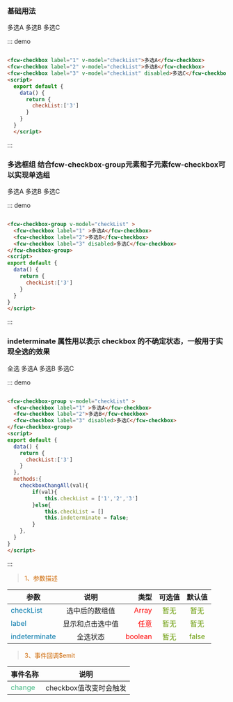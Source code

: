 
### 基础用法

<div class="demo-block">
  <fcw-checkbox label="1" v-model="checkList">多选A</fcw-checkbox>
  <fcw-checkbox label="2" v-model="checkList">多选B</fcw-checkbox>
  <fcw-checkbox label="3" v-model="checkList" disabled>多选C</fcw-checkbox>
  <script>
    export default {
      data() {
        return {
          checkList:['3'],
          indeterminate:true,
          checkAll:false
        }
      },
      methods:{
        checkboxChangAll(val){
            if(val){
                this.checkList = ['1','2','3']
            }else{
                this.checkList = []
                this.indeterminate = false;
            }
        },
      }
    }
    </script>
</div>

::: demo

```html

<fcw-checkbox label="1" v-model="checkList">多选A</fcw-checkbox>
<fcw-checkbox label="2" v-model="checkList">多选B</fcw-checkbox>
<fcw-checkbox label="3" v-model="checkList" disabled>多选C</fcw-checkbox>
<script>
  export default {
    data() {
      return {
        checkList:['3']
      }
    }
  }
  </script>

```
:::

### 多选框组 结合fcw-checkbox-group元素和子元素fcw-checkbox可以实现单选组

<div class="demo-block">
  <fcw-checkbox-group v-model="checkList">
    <fcw-checkbox label="1" >多选A</fcw-checkbox>
    <fcw-checkbox label="2">多选B</fcw-checkbox>
    <fcw-checkbox label="3" disabled>多选C</fcw-checkbox>
  </fcw-checkbox-group>
  <script>
    export default {
      data() {
        return {
          checkList:['3']
        }
      }
    }
    </script>
</div>

::: demo

```html

<fcw-checkbox-group v-model="checkList" >
  <fcw-checkbox label="1" >多选A</fcw-checkbox>
  <fcw-checkbox label="2">多选B</fcw-checkbox>
  <fcw-checkbox label="3" disabled>多选C</fcw-checkbox>
</fcw-checkbox-group>
<script>
export default {
  data() {
    return {
      checkList:['3']
    }
  }
}
</script>

```
:::

### indeterminate 属性用以表示 checkbox 的不确定状态，一般用于实现全选的效果

<div class="demo-block">
  <fcw-checkbox label="10" v-model="checkAll" :indeterminate="indeterminate">全选</fcw-checkbox>
  <fcw-checkbox-group v-model="checkList" >
    <fcw-checkbox label="1">多选A</fcw-checkbox>
    <fcw-checkbox label="2">多选B</fcw-checkbox>
    <fcw-checkbox label="3">多选C</fcw-checkbox>
  </fcw-checkbox-group>
  <script>
    export default {
      data() {
        return {
          checkList:['3'],
          indeterminate:true,
          checkAll:false
        }
      }
    }
    </script>
</div>

::: demo

```html

<fcw-checkbox-group v-model="checkList" >
  <fcw-checkbox label="1" >多选A</fcw-checkbox>
  <fcw-checkbox label="2">多选B</fcw-checkbox>
  <fcw-checkbox label="3" disabled>多选C</fcw-checkbox>
</fcw-checkbox-group>
<script>
export default {
  data() {
    return {
      checkList:['3']
    }
  },
  methods:{
    checkboxChangAll(val){
        if(val){
            this.checkList = ['1','2','3']
        }else{
            this.checkList = []
            this.indeterminate = false;
        }
    },
  }
}
</script>

```
:::


> <font color=#CD6600>1、参数描述</font>

参数|说明|类型|可选值|默认值
---|:--:|---:|:--:|:--:|
<font color=#0077AA>checkList</font> | 选中后的数组值 | <font color=red>Array</font> | <font color=#669900>暂无</font> | <font color=#669900> 暂无 </font>
<font color=#0077AA>label</font> | 显示和点击选中值 | <font color=red> 任意 </font> |  <font color=#669900>暂无</font>  | <font color=#669900>暂无</font>
<font color=#0077AA>indeterminate</font> | 全选状态 | <font color=red> boolean </font> |  <font color=#669900>暂无</font>  | <font color=#669900>false</font>


> <font color=#CD6600>3、事件回调$emit</font>

事件名称|说明 |
-----|:--:|
<font color=#42b983>change</font> | checkbox值改变时会触发 
